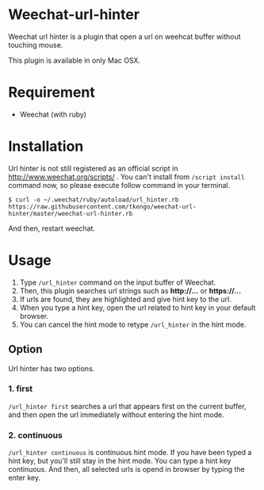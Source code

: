 # Weechat-url-hinter

Weechat url hinter is a plugin that open a url on weehcat buffer without touching mouse.

This plugin is available in only Mac OSX.

# Requirement

* Weechat (with ruby)

# Installation

Url hinter is not still registered as an official script in http://www.weechat.org/scripts/ .
You can't install from `/script install` command now, so please execute follow command in
your terminal.

```console
$ curl -o ~/.weechat/ruby/autoload/url_hinter.rb https://raw.githubusercontent.com/tkengo/weechat-url-hinter/master/weechat-url-hinter.rb
```

And then, restart weechat.

# Usage

1. Type `/url_hinter` command on the input buffer of Weechat.
2. Then, this plugin searches url strings such as **http://...** or **https://...**
3. If urls are found, they are highlighted and give hint key to the url.
4. When you type a hint key, open the url related to hint key in your default browser.
5. You can cancel the hint mode to retype `/url_hinter` in the hint mode.

## Option

Url hinter has two options.

### 1. first

`/url_hinter first` searches a url that appears first on the current buffer, and then
open the url immediately without entering the hint mode.

### 2. continuous

`/url_hinter continuous` is continuous hint mode. If you have been typed a hint
key, but you'll still stay in the hint mode. You can type a hint key continuous.
And then, all selected urls is opend in browser by typing the enter key.
